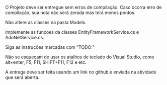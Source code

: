 ﻿O Projeto deve ser entregue sem erros de compilação.
Caso ocorra erro de compilação, sua nota não será zerada mas terá menos pontos.

Não altere as classes na pasta Models.

Implemente as funcoes da classes EntityFrameworkService.cs e  AdoNetService.cs.

Siga as instruções marcadas com "TODO:"

Não se esqueçam de usar os atalhos de teclado do Visual Studio, como alt+enter, F5, F11, SHIFT+F11, F12 e etc.

A entrega deve ser feita usando um link no github e enviada na atividade que será aberta.

